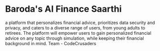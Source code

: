 # Baroda's AI Finance Saarthi
 a platform that personalizes financial advice, prioritizes data security and privacy, and caters to a diverse range of users, from young adults to retirees. The platform will empower users to gain personalized financial advice on any topic through simulation, while keeping their financial background in mind.
 Team - CodeCrusaders
